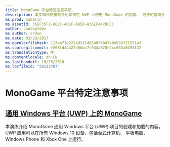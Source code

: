 ```yaml
---
title: MonoGame 平台特定注意事项
description: 本文档所链接到介绍如何在 UWP 上使用 MonoGame 的指南。 链接的指南介绍如何设置应用程序，它 Xbox One、 和上运行引用内容的详细信息。
ms.prod: xamarin
ms.assetid: 36EF35F2-882C-4DCF-A95D-A36EFA47BCCC
author: conceptdev
ms.author: crdun
ms.date: 03/29/2017
ms.openlocfilehash: 113ea7fe2224d311d854076847e8e933f11551a2
ms.sourcegitcommit: e268fd44422d0bbc7c944a678e2cc633a0493122
ms.translationtype: MT
ms.contentlocale: zh-CN
ms.lasthandoff: 10/25/2018
ms.locfileid: "50113787"
---
```

# <a name="monogame-platform-specific-considerations"></a>MonoGame 平台特定注意事项

## <a name="monogame-on-universal-windows-platform-uwpgraphics-gamesmonogameplatformsuwpmd"></a>[通用 Windows 平台 (UWP) 上的 MonoGame](~/graphics-games/monogame/platforms/uwp.md)

本演练介绍 MonoGame 通用 Windows 平台 (UWP) 项目的创建和加载的内容。 UWP 应用可以在所有 Windows 10 设备，包括台式计算机、 平板电脑、 Windows Phone 和 Xbox One 上运行。

